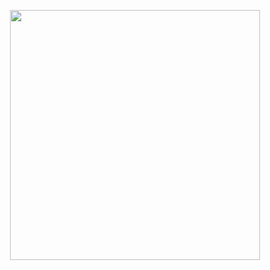 <p align="center">
<img src="https://user-images.githubusercontent.com/34868944/223500400-a63c020b-9aa9-47de-a91d-1e5fa42326b4.png" width="400" />
</p>
